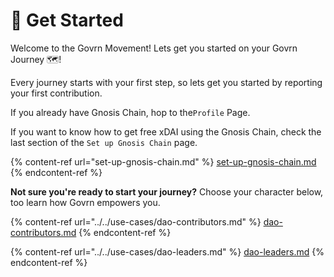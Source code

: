 # 🌱 Get Started

Welcome to the Govrn Movement! Lets get you started on your Govrn Journey 🗺!

Every journey starts with your first step, so lets get you started by reporting your first contribution.

If you already have Gnosis Chain, hop to the`Profile` Page.

If you want to know how to get free xDAI using the Gnosis Chain, check the last section of the `Set up Gnosis Chain` page.&#x20;

{% content-ref url="set-up-gnosis-chain.md" %}
[set-up-gnosis-chain.md](set-up-gnosis-chain.md)
{% endcontent-ref %}

**Not sure you're ready to start your journey?**  Choose your character below, too learn how Govrn empowers you.

{% content-ref url="../../use-cases/dao-contributors.md" %}
[dao-contributors.md](../../use-cases/dao-contributors.md)
{% endcontent-ref %}

{% content-ref url="../../use-cases/dao-leaders.md" %}
[dao-leaders.md](../../use-cases/dao-leaders.md)
{% endcontent-ref %}
